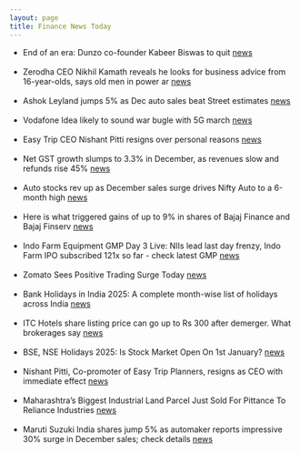 ```yaml
---
layout: page
title: Finance News Today
---
```


- End of an era: Dunzo co-founder Kabeer Biswas to quit [news](https://www.moneycontrol.com/news/business/startup/end-of-an-era-dunzo-co-founder-kabeer-biswas-to-quit-12902324.html) <br/><br/> 	
- Zerodha CEO Nikhil Kamath reveals he looks for business advice from 16-year-olds, says old men in power ar [news](https://m.economictimes.com/magazines/panache/zerodha-ceo-nikhil-kamath-reveals-he-looks-for-business-advice-from-16-year-olds-says-old-men-in-power-are-out-of-touch/articleshow/116850002.cms) <br/><br/> 	
- Ashok Leyland jumps 5% as Dec auto sales beat Street estimates [news](https://www.moneycontrol.com/news/business/markets/ashok-leyland-jumps-5-as-dec-auto-sales-beat-street-estimates-12901970.html) <br/><br/> 	
- Vodafone Idea likely to sound war bugle with 5G march [news](https://m.economictimes.com/industry/telecom/telecom-news/vodafone-idea-likely-to-sound-war-bugle-with-5g-march/articleshow/116863195.cms) <br/><br/> 	
- Easy Trip CEO Nishant Pitti resigns over personal reasons [news](https://m.economictimes.com/industry/services/travel/easy-trip-ceo-nishant-pitti-resigns-over-personal-reasons/articleshow/116847181.cms) <br/><br/> 	
- Net GST growth slumps to 3.3% in December, as revenues slow and refunds rise 45% [news](https://www.thehindu.com/business/net-gst-growth-slumps-to-33-in-december-as-revenues-slow-and-refunds-rise-45/article69050716.ece) <br/><br/> 	
- Auto stocks rev up as December sales surge drives Nifty Auto to a 6-month high [news](https://www.moneycontrol.com/news/business/markets/auto-stocks-rev-up-as-december-sales-surge-drives-nifty-auto-to-a-6-month-high-12902019.html) <br/><br/> 	
- Here is what triggered gains of up to 9% in shares of Bajaj Finance and Bajaj Finserv [news](https://www.cnbctv18.com/market/bajaj-finance-bajaj-finserv-share-price-top-nifty-50-gainers-target-citi-positive-aum-nim-q3-returns-19533355.htm) <br/><br/> 	
- Indo Farm Equipment GMP Day 3 Live: NIIs lead last day frenzy, Indo Farm IPO subscribed 121x so far - check latest GMP [news](https://www.moneycontrol.com/news/business/ipo/indo-farm-equipment-ipo-gmp-live-union-budget-2024-business-news-january-2-liveblog-12901823.html) <br/><br/> 	
- Zomato Sees Positive Trading Surge Today [news](https://www.livemint.com/market/live-blog/zomato-share-price-today-latest-live-updates-on-02-jan-2025-11735785114058.html) <br/><br/> 	
- Bank Holidays in India 2025: A complete month-wise list of holidays across India [news](https://indianexpress.com/article/when-is/bank-holidays-in-india-2025-a-complete-month-wise-list-of-holidays-9755797/) <br/><br/> 	
- ITC Hotels share listing price can go up to Rs 300 after demerger. What brokerages say [news](https://m.economictimes.com/markets/stocks/news/itc-hotels-share-listing-price-can-go-up-to-rs-300-after-demerger-what-brokerages-say/articleshow/116874217.cms) <br/><br/> 	
- BSE, NSE Holidays 2025: Is Stock Market Open On 1st January? [news](https://www.news18.com/business/markets/stock-market-holidays-2025-jan-1-nse-bse-new-year-9174112.html) <br/><br/> 	
- Nishant Pitti, Co-promoter of Easy Trip Planners, resigns as CEO with immediate effect [news](https://www.cnbctv18.com/market/nishant-pitti-easy-trip-planners-ease-my-trip-ceo-resigns-stake-sale-block-deal-share-price-reaction-19532728.htm) <br/><br/> 	
- Maharashtra’s Biggest Industrial Land Parcel Just Sold For Pittance To Reliance Industries [news](https://www.ndtvprofit.com/business/reliance-navi-mumbai-iia-stake-land-deal) <br/><br/> 	
- Maruti Suzuki India shares jump 5% as automaker reports impressive 30% surge in December sales; check details [news](https://upstox.com/news/market-news/stocks/maruti-shares-climb-3-as-automaker-reports-impressive-30-surge-in-december-sales-check-details/article-138262/) <br/><br/> 	